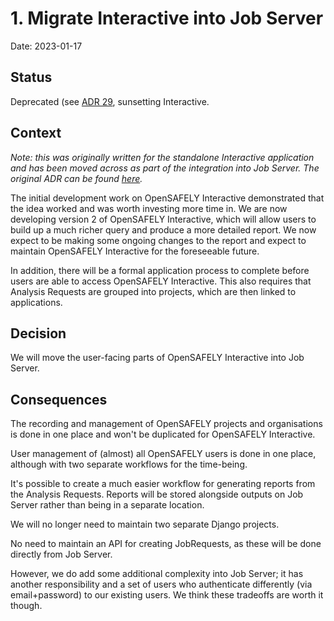 # 1. Migrate Interactive into Job Server

Date: 2023-01-17

## Status

Deprecated (see [ADR 29](0029-sunset-osi-interactive.md), sunsetting Interactive.

## Context

*Note: this was originally written for the standalone Interactive application and has been moved across as part of the integration into Job Server. The original ADR can be found [here](https://github.com/opensafely-core/interactive.opensafely.org/blob/main/docs/adr/0005-migrate-into-job-server.md).*

The initial development work on OpenSAFELY Interactive demonstrated that the idea worked and was worth investing more time in. We are now developing version 2 of OpenSAFELY Interactive, which will allow users to build up a much richer query and produce a more detailed report. We now expect to be making some ongoing changes to the report and expect to maintain OpenSAFELY Interactive for the foreseeable future.

In addition, there will be a formal application process to complete before users are able to access OpenSAFELY Interactive. This also requires that Analysis Requests are grouped into projects, which are then linked to applications.

## Decision

We will move the user-facing parts of OpenSAFELY Interactive into Job Server.

## Consequences

The recording and management of OpenSAFELY projects and organisations is done in one place and won't be duplicated for OpenSAFELY Interactive.

User management of (almost) all OpenSAFELY users is done in one place, although with two separate workflows for the time-being.

It's possible to create a much easier workflow for generating reports from the Analysis Requests. Reports will be stored alongside outputs on Job Server rather than being in a separate location.

We will no longer need to maintain two separate Django projects.

No need to maintain an API for creating JobRequests, as these will be done directly from Job Server.

However, we do add some additional complexity into Job Server; it has another responsibility and a set of users who authenticate differently (via email+password) to our existing users. We think these tradeoffs are worth it though.
